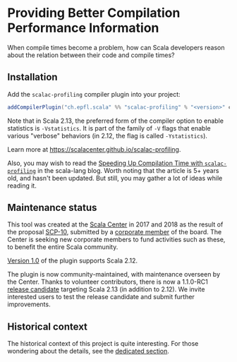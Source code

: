 # Providing Better Compilation Performance Information

When compile times become a problem, how can Scala developers reason about
the relation between their code and compile times?

## Installation 

Add the `scalac-profiling` compiler plugin into your project:

```scala
addCompilerPlugin("ch.epfl.scala" %% "scalac-profiling" % "<version>" cross CrossVersion.full)
```

Note that in Scala 2.13, the preferred form of the compiler option to enable statistics is `-Vstatistics`. It is part of the family of `-V` flags that enable various "verbose" behaviors (in 2.12, the flag is called `-Ystatistics`).

Learn more at https://scalacenter.github.io/scalac-profiling.

Also, you may wish to read the [Speeding Up Compilation Time with `scalac-profiling`](https://www.scala-lang.org/blog/2018/06/04/scalac-profiling.html) in the scala-lang blog. Worth noting that the article is 5+ years old, and hasn't been updated. But still, you may gather a lot of ideas while reading it.

## Maintenance status

This tool was created at the [Scala Center](http://scala.epfl.ch) in 2017 and 2018 as the result of the proposal [SCP-10](https://github.com/scalacenter/advisoryboard/blob/main/proposals/010-compiler-profiling.md), submitted by a [corporate member](https://scala.epfl.ch/corporate-membership.html) of the board. The Center is seeking new corporate members to fund activities such as these, to benefit the entire Scala community.

[Version 1.0](https://github.com/scalacenter/scalac-profiling/releases/tag/v1.0.0) of the plugin supports Scala 2.12.

The plugin is now community-maintained, with maintenance overseen by the Center. Thanks to volunteer contributors, there is now a 1.1.0-RC1 [release candidate](https://github.com/scalacenter/scalac-profiling/releases/tag/v1.1.0-RC1) targeting Scala 2.13 (in addition to 2.12). We invite interested users to test the release candidate and submit further improvements.

## Historical context

The historical context of this project is quite interesting. For those wondering about the details, see the [dedicated section](HISTORICALCONTEXT.md).
